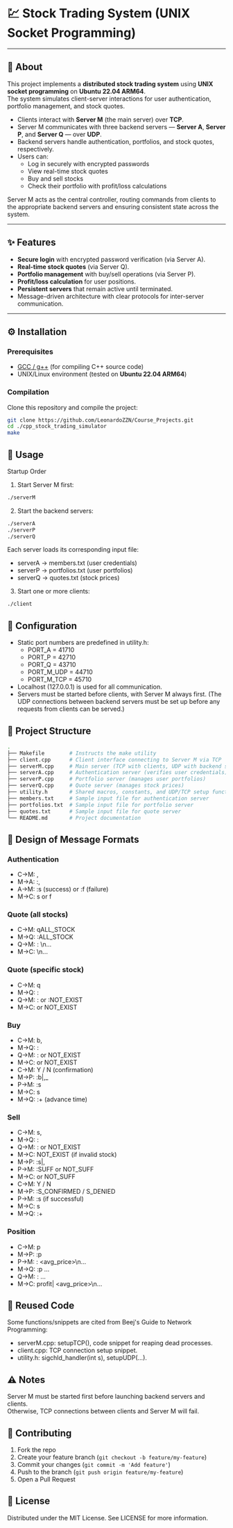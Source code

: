 # 💹 Stock Trading System (UNIX Socket Programming)

---

## 📖 About
This project implements a **distributed stock trading system** using **UNIX socket programming** on **Ubuntu 22.04 ARM64**.  
The system simulates client-server interactions for user authentication, portfolio management, and stock quotes.  

- Clients interact with **Server M** (the main server) over **TCP**.  
- Server M communicates with three backend servers — **Server A**, **Server P**, and **Server Q** — over **UDP**.  
- Backend servers handle authentication, portfolios, and stock quotes, respectively.  
- Users can:  
  - Log in securely with encrypted passwords  
  - View real-time stock quotes  
  - Buy and sell stocks  
  - Check their portfolio with profit/loss calculations  

Server M acts as the central controller, routing commands from clients to the appropriate backend servers and ensuring consistent state across the system.  

---

## ✨ Features
- **Secure login** with encrypted password verification (via Server A).  
- **Real-time stock quotes** (via Server Q).  
- **Portfolio management** with buy/sell operations (via Server P).  
- **Profit/loss calculation** for user positions.  
- **Persistent servers** that remain active until terminated.  
- Message-driven architecture with clear protocols for inter-server communication.  

---

## ⚙️ Installation
### Prerequisites
- [GCC / g++](https://gcc.gnu.org/) (for compiling C++ source code)  
- UNIX/Linux environment (tested on **Ubuntu 22.04 ARM64**)  

### Compilation
Clone this repository and compile the project:
```bash
git clone https://github.com/LeonardoZZN/Course_Projects.git
cd ./cpp_stock_trading_simulator
make
```

## 🚀 Usage
Startup Order
1. Start Server M first:
```bash
./serverM
```
2. Start the backend servers:
```bash
./serverA
./serverP
./serverQ
```
Each server loads its corresponding input file:
- serverA → members.txt (user credentials)
- serverP → portfolios.txt (user portfolios)
- serverQ → quotes.txt (stock prices)
3. Start one or more clients:
```bash
./client
```

## 🔧 Configuration
- Static port numbers are predefined in utility.h:
  - PORT_A = 41710
  - PORT_P = 42710
  - PORT_Q = 43710
  - PORT_M_UDP = 44710
  - PORT_M_TCP = 45710
- Localhost (127.0.0.1) is used for all communication.
- Servers must be started before clients, with Server M always first. (The UDP connections between backend servers must be set up before any requests from clients can be served.)

## 📂 Project Structure
```bash
.
├── Makefile		# Instructs the make utility
├── client.cpp      # Client interface connecting to Server M via TCP
├── serverM.cpp     # Main server (TCP with clients, UDP with backend servers)
├── serverA.cpp     # Authentication server (verifies user credentials)
├── serverP.cpp     # Portfolio server (manages user portfolios)
├── serverQ.cpp     # Quote server (manages stock prices)
├── utility.h       # Shared macros, constants, and UDP/TCP setup functions
├── members.txt     # Sample input file for authentication server
├── portfolios.txt  # Sample input file for portfolio server
├── quotes.txt      # Sample input file for quote server
└── README.md       # Project documentation
```

## 📡 Design of Message Formats 
### Authentication
- C→M: <username>,<password>
- M→A: <client port>:<username>,<encrypted password>
- A→M: <client port>:s (success) or <client port>:f (failure)
- M→C: s or f
### Quote (all stocks)
- C→M: qALL_STOCK
- M→Q: <client port>:ALL_STOCK
- Q→M: <client port>:<stock> <price>\n...
- M→C: <stock> <price>\n...
### Quote (specific stock)
- C→M: q<stock>
- M→Q: <client port>:<stock>
- Q→M: <client port>:<stock> <price> or <client port>:NOT_EXIST
- M→C: <stock> <price> or NOT_EXIST
### Buy
- C→M: b<stock>,<shares>
- M→Q: <client port>:<stock>
- Q→M: <client port>:<stock> <price> or NOT_EXIST
- M→C: <price> or NOT_EXIST
- C→M: Y / N (confirmation)
- M→P: <client port>:b<username>|<stock>,<shares>_<price>
- P→M: <client port>:s
- M→C: s
- M→Q: <client port>:+<stock> (advance time)
### Sell
- C→M: s<stock>,<shares>
- M→Q: <client port>:<stock>
- Q→M: <client port>:<stock> <price> or NOT_EXIST
- M→C: NOT_EXIST (if invalid stock)
- M→P: <client port>:s<username>|<stock>,<shares>
- P→M: <client port>:SUFF or NOT_SUFF
- M→C: <price> or NOT_SUFF
- C→M: Y / N
- M→P: <client port>:S_CONFIRMED / S_DENIED
- P→M: <client port>:s (if successful)
- M→C: s
- M→Q: <client port>:+<stock>
### Position
- C→M: p
- M→P: <client port>:p<username>
- P→M: <client port>:<stock> <shares> <avg_price>\n...
- M→Q: <client port>:p<stock1> <stock2> ...
- Q→M: <client port>:<price1> <price2> ...
- M→C: profit|<stock> <shares> <avg_price>\n...

## 📑 Reused Code
Some functions/snippets are cited from Beej's Guide to Network Programming:
- serverM.cpp: setupTCP(), code snippet for reaping dead processes.
- client.cpp: TCP connection setup snippet.
- utility.h: sigchld_handler(int s), setupUDP(...).

## ⚠️ Notes
Server M must be started first before launching backend servers and clients.\
Otherwise, TCP connections between clients and Server M will fail.

## 🤝 Contributing
1. Fork the repo
2. Create your feature branch (`git checkout -b feature/my-feature`)
3. Commit your changes (`git commit -m 'Add feature'`)
4. Push to the branch (`git push origin feature/my-feature`)
5. Open a Pull Request

## 📜 License
Distributed under the MIT License. See LICENSE for more information.

